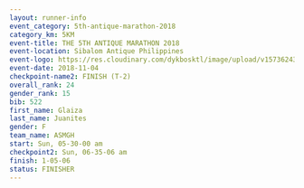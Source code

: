 ```yaml
---
layout: runner-info 
event_category: 5th-antique-marathon-2018 
category_km: 5KM 
event-title: THE 5TH ANTIQUE MARATHON 2018 
event-location: Sibalom Antique Philippines 
event-logo: https://res.cloudinary.com/dykbosktl/image/upload/v1573624328/Logo/5th-Antique-Marathon-2018-Teaser_yficzt.jpg 
event-date: 2018-11-04 
checkpoint-name2: FINISH (T-2) 
overall_rank: 24
gender_rank: 15
bib: 522
first_name: Glaiza
last_name: Juanites
gender: F
team_name: ASMGH
start: Sun, 05-30-00 am
checkpoint2: Sun, 06-35-06 am
finish: 1-05-06
status: FINISHER
---
```

